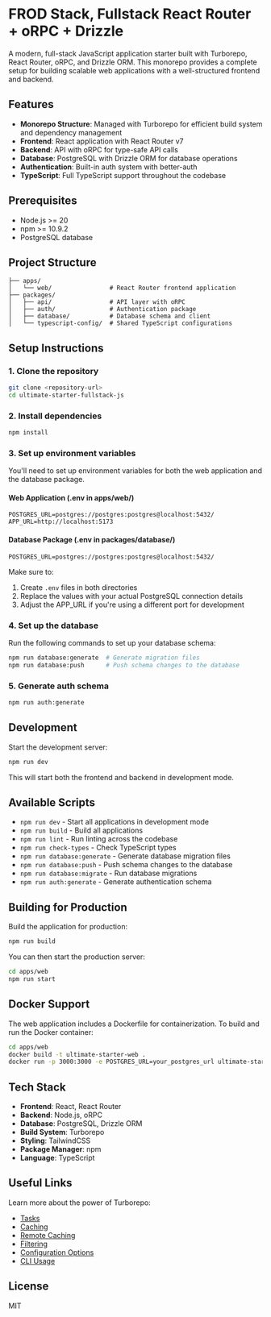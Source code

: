 # FROD Stack, Fullstack React Router + oRPC + Drizzle

A modern, full-stack JavaScript application starter built with Turborepo, React Router, oRPC, and Drizzle ORM. This monorepo provides a complete setup for building scalable web applications with a well-structured frontend and backend.

## Features

- **Monorepo Structure**: Managed with Turborepo for efficient build system and dependency management
- **Frontend**: React application with React Router v7
- **Backend**: API with oRPC for type-safe API calls
- **Database**: PostgreSQL with Drizzle ORM for database operations
- **Authentication**: Built-in auth system with better-auth
- **TypeScript**: Full TypeScript support throughout the codebase

## Prerequisites

- Node.js >= 20
- npm >= 10.9.2
- PostgreSQL database

## Project Structure

```
├── apps/
│   └── web/                # React Router frontend application
├── packages/
│   ├── api/                # API layer with oRPC
│   ├── auth/               # Authentication package
│   ├── database/           # Database schema and client
│   └── typescript-config/  # Shared TypeScript configurations
```

## Setup Instructions

### 1. Clone the repository

```bash
git clone <repository-url>
cd ultimate-starter-fullstack-js
```

### 2. Install dependencies

```bash
npm install
```

### 3. Set up environment variables

You'll need to set up environment variables for both the web application and the database package.

#### Web Application (.env in apps/web/)
```
POSTGRES_URL=postgres://postgres:postgres@localhost:5432/
APP_URL=http://localhost:5173
```

#### Database Package (.env in packages/database/)
```
POSTGRES_URL=postgres://postgres:postgres@localhost:5432/
```

Make sure to:
1. Create `.env` files in both directories
2. Replace the values with your actual PostgreSQL connection details
3. Adjust the APP_URL if you're using a different port for development

### 4. Set up the database

Run the following commands to set up your database schema:

```bash
npm run database:generate  # Generate migration files
npm run database:push      # Push schema changes to the database
```

### 5. Generate auth schema

```bash
npm run auth:generate
```

## Development

Start the development server:

```bash
npm run dev
```

This will start both the frontend and backend in development mode.

## Available Scripts

- `npm run dev` - Start all applications in development mode
- `npm run build` - Build all applications
- `npm run lint` - Run linting across the codebase
- `npm run check-types` - Check TypeScript types
- `npm run database:generate` - Generate database migration files
- `npm run database:push` - Push schema changes to the database
- `npm run database:migrate` - Run database migrations
- `npm run auth:generate` - Generate authentication schema

## Building for Production

Build the application for production:

```bash
npm run build
```

You can then start the production server:

```bash
cd apps/web
npm run start
```

## Docker Support

The web application includes a Dockerfile for containerization. To build and run the Docker container:

```bash
cd apps/web
docker build -t ultimate-starter-web .
docker run -p 3000:3000 -e POSTGRES_URL=your_postgres_url ultimate-starter-web
```

## Tech Stack

- **Frontend**: React, React Router
- **Backend**: Node.js, oRPC
- **Database**: PostgreSQL, Drizzle ORM
- **Build System**: Turborepo
- **Styling**: TailwindCSS
- **Package Manager**: npm
- **Language**: TypeScript

## Useful Links

Learn more about the power of Turborepo:

- [Tasks](https://turborepo.com/docs/crafting-your-repository/running-tasks)
- [Caching](https://turborepo.com/docs/crafting-your-repository/caching)
- [Remote Caching](https://turborepo.com/docs/core-concepts/remote-caching)
- [Filtering](https://turborepo.com/docs/crafting-your-repository/running-tasks#using-filters)
- [Configuration Options](https://turborepo.com/docs/reference/configuration)
- [CLI Usage](https://turborepo.com/docs/reference/command-line-reference)

## License

MIT
